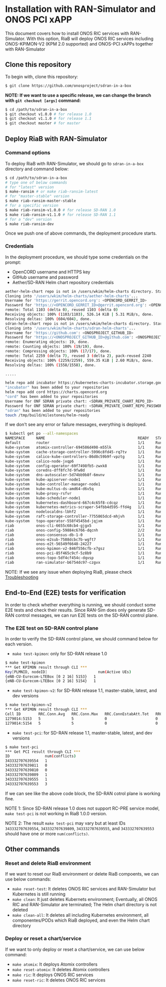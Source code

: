 # Installation with RAN-Simulator and ONOS PCI xAPP
This document covers how to install ONOS RIC services with RAN-Simulator.
With this option, RiaB will deploy ONOS RIC services including ONOS-KPIMON-V2 (KPM 2.0 supported) and ONOS-PCI xAPPs together with RAN-Simulator

## Clone this repository
To begin with, clone this repository:
```bash
$ git clone https://github.com/onosproject/sdran-in-a-box
```
**NOTE: If we want to use a specific release, we can change the branch with `git checkout [args]` command:**
```bash
$ cd /path/to/sdran-in-a-box
$ git checkout v1.0.0 # for release 1.0
$ git checkout v1.1.0 # for release 1.1
$ git checkout master # for master
```

## Deploy RiaB with RAN-Simulator
### Command options
To deploy RiaB with RAN-Simulator, we should go to `sdran-in-a-box` directory and command below:
```bash
$ cd /path/to/sdran-in-a-box
# type one of below commands
# for "latest" version
$ make-ransim # or make riab-ransim-latest
# for "master-stable" version
$ make riab-ransim-master-stable
# for a specific version
$ make riab-ransim-v1.0.0 # for release SD-RAN 1.0
$ make riab-ransim-v1.1.0 # for release SD-RAN 1.1
# for a "dev" version
$ make riab-ransim-dev
```

Once we push one of above commands, the deployment procedure starts.

### Credentials
In the deployment procedure, we should type some credentials on the prompt:
* OpenCORD username and HTTPS key
* GitHub username and password
* Aether/SD-RAN Helm chart repository credentials

```bash
aether-helm-chart repo is not in /users/wkim/helm-charts directory. Start to clone - it requires HTTPS key
Cloning into '/users/wkim/helm-charts/aether-helm-charts'...
Username for 'https://gerrit.opencord.org': <OPENCORD_GERRIT_ID>
Password for 'https://<OPENCORD_GERRIT_ID>@gerrit.opencord.org': <OPENCORD_GERRIT_HTTPS_KEY>
remote: Total 1103 (delta 0), reused 1103 (delta 0)
Receiving objects: 100% (1103/1103), 526.14 KiB | 5.31 MiB/s, done.
Resolving deltas: 100% (604/604), done.
sdran-helm-chart repo is not in /users/wkim/helm-charts directory. Start to clone - it requires Github credential
Cloning into '/users/wkim/helm-charts/sdran-helm-charts'...
Username for 'https://github.com': <ONOSPROJECT_GITHUB_ID>
Password for 'https://<ONOSPROJECT_GITHUB_ID>@github.com': <ONOSPROJECT_GITHUB_PASSWORD>
remote: Enumerating objects: 19, done.
remote: Counting objects: 100% (19/19), done.
remote: Compressing objects: 100% (17/17), done.
remote: Total 2259 (delta 7), reused 3 (delta 2), pack-reused 2240
Receiving objects: 100% (2259/2259), 559.35 KiB | 2.60 MiB/s, done.
Resolving deltas: 100% (1558/1558), done.

.....

helm repo add incubator https://kubernetes-charts-incubator.storage.googleapis.com/
"incubator" has been added to your repositories
helm repo add cord https://charts.opencord.org
"cord" has been added to your repositories
Username for ONF SDRAN private chart: <SDRAN_PRIVATE_CHART_REPO_ID>
Password for ONF SDRAN private chart: <SDRAN_PRIVATE_CHART_REPO_PASSWORD>
"sdran" has been added to your repositories
touch /tmp/build/milestones/helm-ready
```

If we don't see any error or failure messages, everything is deployed.
```bash
$ kubectl get po --all-namespaces
NAMESPACE     NAME                                          READY   STATUS    RESTARTS   AGE
default       router                                        1/1     Running   0          44h
kube-system   atomix-controller-694586d498-m55lk            1/1     Running   0          90s
kube-system   cache-storage-controller-5996c8fd45-rq7tv     1/1     Running   0          89s
kube-system   calico-kube-controllers-86d8c59b9f-vpztg      1/1     Running   0          45h
kube-system   calico-node-jxqp6                             1/1     Running   0          45h
kube-system   config-operator-69f7498fb5-zwxk8              1/1     Running   0          88s
kube-system   coredns-dff8fc7d-9fw8d                        1/1     Running   0          45h
kube-system   dns-autoscaler-5d74bb9b8f-6mvnv               1/1     Running   0          45h
kube-system   kube-apiserver-node1                          1/1     Running   0          45h
kube-system   kube-controller-manager-node1                 1/1     Running   0          45h
kube-system   kube-multus-ds-amd64-d6v5q                    1/1     Running   0          45h
kube-system   kube-proxy-rsfvr                              1/1     Running   0          45h
kube-system   kube-scheduler-node1                          1/1     Running   0          45h
kube-system   kubernetes-dashboard-667c4c65f8-cdcqz         1/1     Running   0          45h
kube-system   kubernetes-metrics-scraper-54fbb4d595-ffd4g   1/1     Running   0          45h
kube-system   nodelocaldns-lbhf2                            1/1     Running   0          45h
kube-system   raft-storage-controller-7755865dcd-mhjvh      1/1     Running   0          89s
kube-system   topo-operator-558f4545bd-jqjxm                1/1     Running   0          87s
riab          onos-cli-6655c68cb4-gjgx5                     1/1     Running   0          57s
riab          onos-config-59884c6766-dqcnh                  2/2     Running   0          57s
riab          onos-consensus-db-1-0                         1/1     Running   0          57s
riab          onos-e2sub-7588dcbc7b-wgft7                   1/1     Running   0          57s
riab          onos-e2t-56549f6648-24227                     1/1     Running   0          57s
riab          onos-kpimon-v2-846f556cfb-x7gsz               1/1     Running   0          57s
riab          onos-pci-85f465c9cf-5z8b9                     1/1     Running   0          57s
riab          onos-topo-5df4cf454c-dqvsp                    1/1     Running   0          57s
riab          ran-simulator-b6754dc97-czgvx                 1/1     Running   0          57s
```

NOTE: If we see any issue when deploying RiaB, please check [Troubleshooting](./troubleshooting.md)

## End-to-End (E2E) tests for verification
In order to check whether everything is running, we should conduct some E2E tests and check their results.
Since RAN-Sim does only generate SD-RAN control messages, we can run E2E tests on the SD-RAN control plane.

### The E2E test on SD-RAN control plane
In order to verify the SD-RAN control plane, we should command below for each version.
* `make test-kpimon`: only for SD-RAN release 1.0
```bash
$ make test-kpimon
*** Get KPIMON result through CLI ***
Key[PLMNID, nodeID]                       num(Active UEs)
{eNB-CU-Eurecom-LTEBox [0 2 16] 5153}   1
{eNB-CU-Eurecom-LTEBox [0 2 16] 5154}   1
```

* `make test-kpimon-v2`: for SD-RAN release 1.1, master-stable, latest, and dev versions
```bash
$ make test-kpimon-v2
*** Get KPIMON result through CLI ***
Cell ID        RRC.Conn.Avg   RRC.Conn.Max   RRC.ConnEstabAtt.Tot   RRC.ConnEstabSucc.Tot   RRC.ConnReEstabAtt.HOFail   RRC.ConnReEstabAtt.Other   RRC.ConnReEstabAtt.Tot   RRC.ConnReEstabAtt.reconfigFail
1279014:5153   5              5              0                      0                       0                           0                          0                        0
1279014:5154   5              5              0                      0                       0                           0                          0                        0
```

* `make test-pci`: for SD-RAN release 1.1, master-stable, latest, and dev versions
```bash
$ make test-pci
*** Get PCI result through CLI ***
ID                num(conflicts)
343332707639554   1
343332707639811   0
343332707639810   0
343332707639809   1
343332707639555   1
343332707639553   3
```

If we can see like the above code block, the SD-RAN cotrol plane is working fine.

NOTE 1: Since SD-RAN release 1.0 does not support RC-PRE service model, `make test-pci` is not working in RiaB 1.0.0 version.

NOTE 2: The result `make test-pci` may vary but at least IDs `343332707639554`, `343332707639809`, `343332707639555`, and `343332707639553` should have one or more `num(conflicts)`.

## Other commands
### Reset and delete RiaB environment
If we want to reset our RiaB environment or delete RiaB compoents, we can use below commands:
* `make reset-test`: It deletes ONOS RIC services and RAN-Simulator but Kubernetes is still running
* `make clean`: It just deletes Kubernets environment; Eventually, all ONOS RIC and RAN-Simulator are terminated; The Helm chart directory is not deleted
* `make clean-all`: It deletes all including Kubernetes environment, all componentes/PODs which RiaB deployed, and even the Helm chart directory

### Deploy or reset a chart/service
If we want to only deploy or reset a chart/service, we can use below command:
* `make atomix`: It deploys Atomix controllers
* `make reset-atomix`: It deletes Atomix controllers
* `make ric`: It deploys ONOS RIC services
* `make reset-ric`: It deletes ONOS RIC services